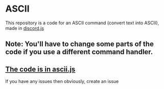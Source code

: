 # ASCII
This repository is a code for an ASCII command (convert text into ASCII), made in [discord.js](https://discord.js.org/# "Discord.js")
## Note: You'll have to change some parts of the code if you use a different command handler.
## [The code is in ascii.js](./ascii.js "hi")
If you have any issues then obviously, create an issue
